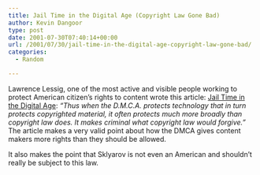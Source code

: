 ```yaml
---
title: Jail Time in the Digital Age (Copyright Law Gone Bad)
author: Kevin Dangoor
type: post
date: 2001-07-30T07:40:14+00:00
url: /2001/07/30/jail-time-in-the-digital-age-copyright-law-gone-bad/
categories:
  - Random

---
```

Lawrence Lessig, one of the most active and visible people working to protect American citizen&#8217;s rights to content wrote this article: [Jail Time in the Digital Age][1]: _&#8220;Thus when the D.M.C.A. protects technology that in turn protects copyrighted material, it often protects much more broadly than copyright law does. It makes criminal what copyright law would forgive.&#8221;_ The article makes a very valid point about how the DMCA gives content makers more rights than they should be allowed.
  
<!--more-->


  
It also makes the point that Sklyarov is not even an American and shouldn&#8217;t really be subject to this law.

 [1]: http://www.nytimes.com/2001/07/30/opinion/30LESS.html